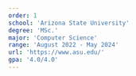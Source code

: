 ```yaml
---
order: 1
school: 'Arizona State University'
degree: 'MSc.'
major: 'Computer Science'
range: 'August 2022 - May 2024'
url: 'https://www.asu.edu/'
gpa: '4.0/4.0'
---
```

